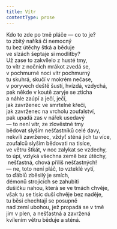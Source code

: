 ```yaml
---
title: Vítr
contentType: prose
---
```


Kdo to zde po tmě pláče — co to je?  
to zbitý naříká či nemocný  
tu bez útěchy štká a běduje  
ve slzách šeptaje si modlitby?  
Už zase to zakvílelo z husté tmy,  
to vítr z nočních mrákot zvedá se,  
v pochmurné noci vítr pochmurný  
tu skuhrá, skučí v mokrém nečase,  
v poryvech deště šustí, hvízdá, vzdychá,  
pak někde v koutě zaryje se zticha  
a náhle zaúpí a ječí, ječí,  
jak zavrženec ve smrtelné křeči,  
jak zavrženec na vrcholu zoufalství,  
pak upadá zas v nářek usedavý  
— to není vítr, ze zlověstné tmy  
bědovat slyším nešťastníků celé davy,  
nekvílí zavrženec, vždyť sténá jich tu více,  
zoufalců slyším bědovati na tisíce,  
ve větru štkát, v noc zalykat se vzdechy,  
to úpí, vzlyká všechna země bez útěchy,  
 nešťastná, chová příliš nešťastných!  
— ne, toto není pláč, to vzteklé vytí,  
to ďáblů zběsilý je smích,  
démonů strojících se zahubiti  
dušičku nahou, která se ve tmách chvěje,  
však tu se tisíc duší chvěje bez naděje,  
tu běsi chechtají se posupně  
nad zemí ubohou, jež propadá se v tmě  
jim v plen, a nešťastná a zavržená  
kvílením větru běduje a sténá.
